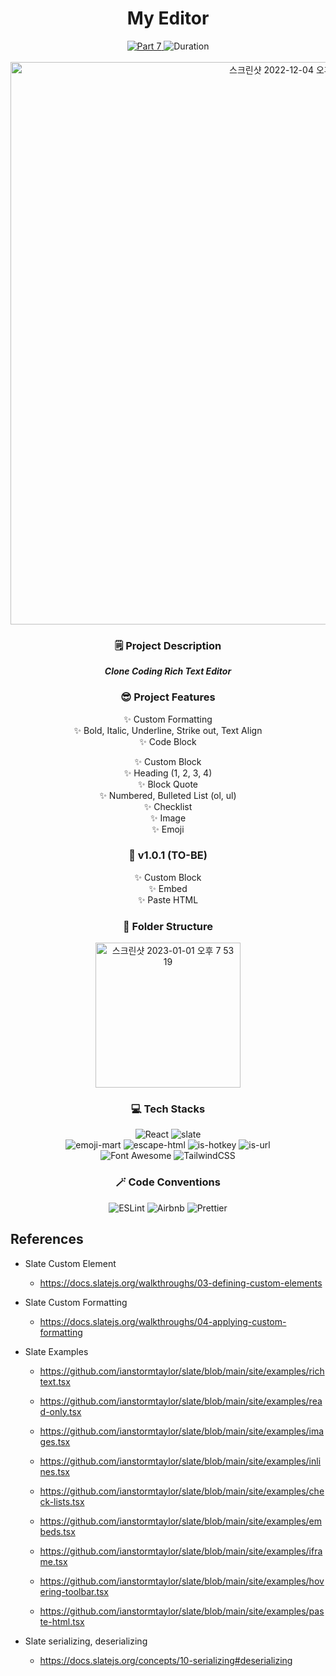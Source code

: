 <div align="center">
  <h1>My Editor</h1>
  <a href="https://github.com/namiein/weekly-clone-coding">
    <img src="https://img.shields.io/badge/Part%207-Weekly%20Clone%20Coding-blue?style=flat" alt="Part 7" />
  </a>
  <img src="https://img.shields.io/badge/Duration-2022--11--21%20~%202022--12--04-ff69b4?style=flat" alt="Duration" />
  <br/>
  <br/>
  <img width="900" alt="스크린샷 2022-12-04 오후 5 13 52" src="https://user-images.githubusercontent.com/52883505/205481626-0b11cb91-7a54-4c3a-a81b-87b719cbf933.png">

  <h3>🗒️ Project Description</h3>

  __*Clone Coding Rich Text Editor*__

  <h3>😎 Project Features</h3>

  ✨ Custom Formatting   
      ✨ Bold, Italic, Underline, Strike out, Text Align   
      ✨ Code Block   

  ✨ Custom Block   
      ✨ Heading (1, 2, 3, 4)   
      ✨ Block Quote   
      ✨ Numbered, Bulleted List (ol, ul)   
      ✨ Checklist   
      ✨ Image   
      ✨ Emoji   

  <h3>🔮 v1.0.1 (TO-BE)</h3>

  ✨ Custom Block   
      ✨ Embed   
      ✨ Paste HTML   

  <h3>📁 Folder Structure</h3>
  <img width="232" alt="스크린샷 2023-01-01 오후 7 53 19" src="https://user-images.githubusercontent.com/52883505/210168168-08a07f28-d073-4ad3-a7ab-ab3067bac6f0.png">

  <h3>💻 Tech Stacks</h3>
  <img src="https://img.shields.io/badge/react-%2320232a.svg?style=for-the-badge&logo=react&logoColor=%2361DAFB" alt="React" />
  <img src="https://img.shields.io/badge/-slate-black?style=for-the-badge" alt="slate" />
  <br/>
  <img src="https://img.shields.io/badge/-emoji--mart-black?style=for-the-badge" alt="emoji-mart" />
  <img src="https://img.shields.io/badge/-escape--html-black?style=for-the-badge" alt="escape-html" />
  <img src="https://img.shields.io/badge/-is--hotkey-black?style=for-the-badge" alt="is-hotkey" />
  <img src="https://img.shields.io/badge/-is--url-black?style=for-the-badge" alt="is-url" />
  <br/>
  <img src="https://img.shields.io/badge/-Font Awesome-black?style=for-the-badge" alt="Font Awesome" />
  <img src="https://img.shields.io/badge/tailwindcss-%2338B2AC.svg?style=for-the-badge&logo=tailwind-css&logoColor=white" alt="TailwindCSS" />

  <h3>🪄 Code Conventions</h3>

  <img src="https://img.shields.io/badge/ESLint-4B3263?style=for-the-badge&logo=eslint&logoColor=white" alt="ESLint" />
  <img src="https://img.shields.io/badge/Airbnb-%23ff5a5f.svg?style=for-the-badge&logo=Airbnb&logoColor=white" alt="Airbnb" />
  <img src="https://img.shields.io/badge/prettier-1A2C34?style=for-the-badge&logo=prettier&logoColor=F7BA3E" alt="Prettier" />
  
</div>

## References

-   Slate Custom Element

    -   https://docs.slatejs.org/walkthroughs/03-defining-custom-elements

-   Slate Custom Formatting

    -   https://docs.slatejs.org/walkthroughs/04-applying-custom-formatting

-   Slate Examples

    -   https://github.com/ianstormtaylor/slate/blob/main/site/examples/richtext.tsx
    -   https://github.com/ianstormtaylor/slate/blob/main/site/examples/read-only.tsx
    -   https://github.com/ianstormtaylor/slate/blob/main/site/examples/images.tsx
    -   https://github.com/ianstormtaylor/slate/blob/main/site/examples/inlines.tsx

    -   https://github.com/ianstormtaylor/slate/blob/main/site/examples/check-lists.tsx
    -   https://github.com/ianstormtaylor/slate/blob/main/site/examples/embeds.tsx
    -   https://github.com/ianstormtaylor/slate/blob/main/site/examples/iframe.tsx
    -   https://github.com/ianstormtaylor/slate/blob/main/site/examples/hovering-toolbar.tsx
    -   https://github.com/ianstormtaylor/slate/blob/main/site/examples/paste-html.tsx

-   Slate serializing, deserializing
    -   https://docs.slatejs.org/concepts/10-serializing#deserializing

